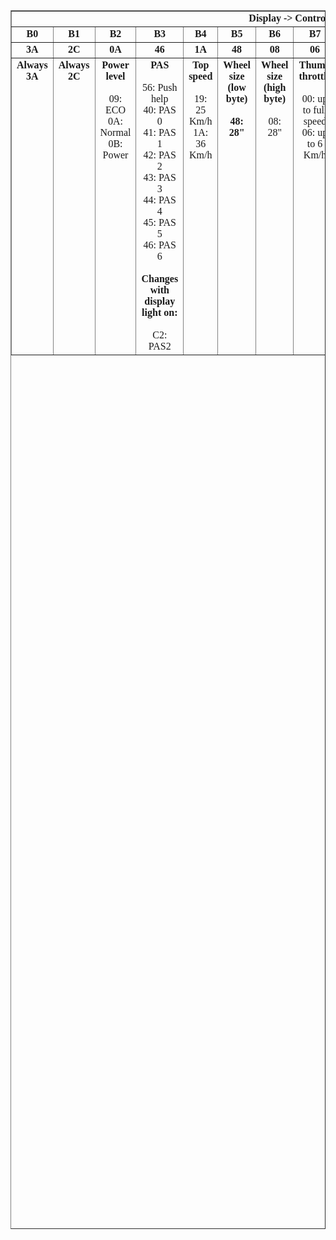 <table style="text-align: left; width: 100%; height: 50%; margin-left: auto; margin-right: auto; font-family: Calibri;" border="1" cellpadding="2" cellspacing="0">
  <tbody>
    <tr style="font-weight: bold;" align="center">
      <td colspan="12" rowspan="1" style="vertical-align: top;">Display -&gt; Controller<br>
      </td>
    </tr>
    <tr style="font-weight: bold;">
      <td style="vertical-align: top; text-align: center;">B0</td>
      <td style="vertical-align: top; text-align: center;">B1<br>
      </td>
      <td style="vertical-align: top; text-align: center;">B2<br>
      </td>
      <td style="vertical-align: top; text-align: center;">B3<br>
      </td>
      <td style="vertical-align: top; text-align: center;">B4<br>
      </td>
      <td style="vertical-align: top; text-align: center;">B5<br>
      </td>
      <td style="vertical-align: top; text-align: center;">B6<br>
      </td>
      <td style="vertical-align: top; text-align: center;">B7<br>
      </td>
      <td style="vertical-align: top; text-align: center;">B8<br>
      </td>
      <td style="vertical-align: top; text-align: center;">B9<br>
      </td>
      <td style="vertical-align: top; text-align: center;">B10<br>
      </td>
      <td style="vertical-align: top; text-align: center;">B11<br>
      </td>
    </tr>
    <tr style="font-weight: bold;">
      <td style="vertical-align: top; text-align: center;">3A<br>
      </td>
      <td style="vertical-align: top; text-align: center;">2C<br>
      </td>
      <td style="vertical-align: top; text-align: center;">0A<br>
      </td>
      <td style="vertical-align: top; text-align: center;">46<br>
      </td>
      <td style="vertical-align: top; text-align: center;">1A<br>
      </td>
      <td style="vertical-align: top; text-align: center;">48<br>
      </td>
      <td style="vertical-align: top; text-align: center;">08<br>
      </td>
      <td style="vertical-align: top; text-align: center;">06<br>
      </td>
      <td style="vertical-align: top; text-align: center;">EC<br>
      </td>
      <td style="vertical-align: top; text-align: center;">00<br>
      </td>
      <td style="vertical-align: top; text-align: center;">0D<br>
      </td>
      <td style="vertical-align: top; text-align: center;">0A<br>
      </td>
    </tr>
    <tr>
      <td style="vertical-align: top; text-align: center;"><span style="font-weight: bold;">Always 3A</span><br>
      </td>
      <td style="vertical-align: top; text-align: center;"><span style="font-weight: bold;">Always 2C</span><br>
      </td>
      <td style="vertical-align: top; text-align: center;"><span style="font-weight: bold;">Power level<br>
      <br>
      </span>09: ECO<br>
0A: Normal<br>
0B: Power<br>
      </td>
      <td style="vertical-align: top; text-align: center;"><span style="font-weight: bold;">PAS</span><br>
      <br>
56: Push help<br>
40: PAS 0<br>
41: PAS 1<br>
42: PAS 2<br>
43: PAS 3<br>
44: PAS 4<br>
45: PAS 5<br>
46: PAS 6<br>
      <br>
      <span style="font-weight: bold;">Changes with display light on:</span><br>
      <br>
C2: PAS2<br>
      </td>
      <td style="vertical-align: top; text-align: center;"><span style="font-weight: bold;">Top speed</span><br>
      <br>
19: 25 Km/h<br>
1A: 36 Km/h<br>
      </td>
      <td style="vertical-align: top; text-align: center; font-weight: bold;">Wheel size (low byte)<br>
      <br>
48: 28"<br>
      </td>
      <td style="vertical-align: top; text-align: center;"><span style="font-weight: bold;">Wheel size (high byte)<br>
      <br>
      </span>08: 28"<br>
      </td>
      <td style="vertical-align: top; text-align: center;"><span style="font-weight: bold;">Thumb throttle</span><br>
      <br>
00: up to full speed<br>
06: up to 6 Km/h<br>
      </td>
      <td style="vertical-align: top; text-align: center;"><span style="font-weight: bold;">Checksum<br>
      </span>&nbsp;(B1+B2+B3+B4+B5+B6+B7) mod 256<br>
      </td>
      <td style="vertical-align: top; text-align: center;">?<br>
      </td>
      <td style="vertical-align: top; text-align: center;"><span style="font-weight: bold;">Always 0D<br>
      </span>&nbsp;(CR)<br>
      </td>
      <td style="vertical-align: top; text-align: center;"><span style="font-weight: bold;">Always 0A<br>
      </span>&nbsp;(LF)<br>
      </td>
    </tr>
  </tbody>
</table>
